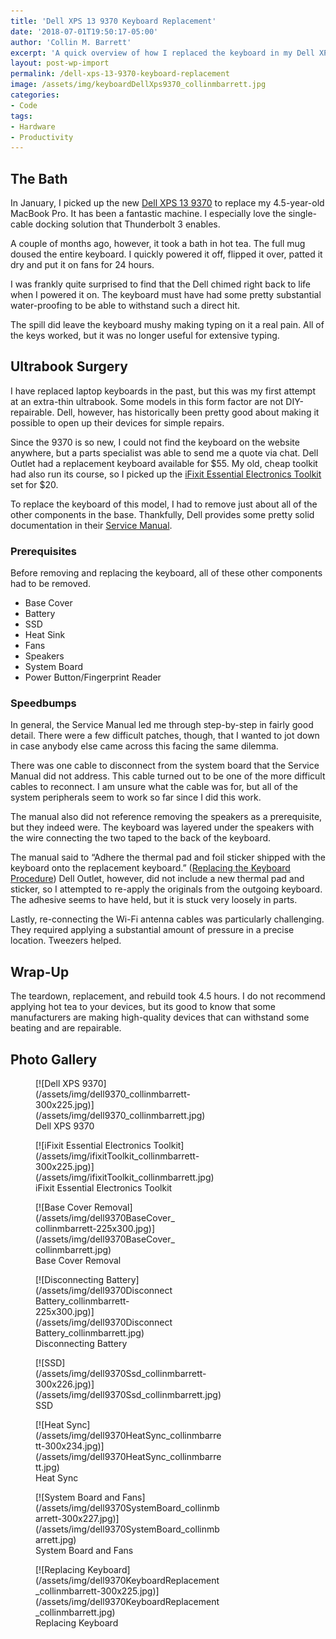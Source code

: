 ```yaml
---
title: 'Dell XPS 13 9370 Keyboard Replacement'
date: '2018-07-01T19:50:17-05:00'
author: 'Collin M. Barrett'
excerpt: 'A quick overview of how I replaced the keyboard in my Dell XPS 13 9370 after it took a bath in hot tea.'
layout: post-wp-import
permalink: /dell-xps-13-9370-keyboard-replacement
image: /assets/img/keyboardDellXps9370_collinmbarrett.jpg
categories:
- Code
tags:
- Hardware
- Productivity
---
```


## The Bath

In January, I picked up the new [Dell XPS 13 9370](https://www.dell.com/en-us/shop/cty/pdp/spd/xps-13-9370-laptop) to
replace my 4.5-year-old MacBook Pro. It has been a fantastic machine. I especially love the single-cable docking
solution that Thunderbolt 3 enables.

A couple of months ago, however, it took a bath in hot tea. The full mug doused the entire keyboard. I quickly powered
it off, flipped it over, patted it dry and put it on fans for 24 hours.

I was frankly quite surprised to find that the Dell chimed right back to life when I powered it on. The keyboard must
have had some pretty substantial water-proofing to be able to withstand such a direct hit.

The spill did leave the keyboard mushy making typing on it a real pain. All of the keys worked, but it was no longer
useful for extensive typing.

## Ultrabook Surgery

I have replaced laptop keyboards in the past, but this was my first attempt at an extra-thin ultrabook. Some models in
this form factor are not DIY-repairable. Dell, however, has historically been pretty good about making it possible to
open up their devices for simple repairs.

Since the 9370 is so new, I could not find the keyboard on the website anywhere, but a parts specialist was able to send
me a quote via chat. Dell Outlet had a replacement keyboard available for $55. My old, cheap toolkit had also run its
course, so I picked up the [iFixit Essential Electronics
Toolkit](https://www.ifixit.com/Store/Tools/Essential-Electronics-Toolkit/IF145-348) set for $20.

To replace the keyboard of this model, I had to remove just about all of the other components in the base. Thankfully,
Dell provides some pretty solid documentation in their [Service
Manual](https://www.dell.com/support/manuals/us/en/04/xps-13-9370-laptop/xps-13-9370-servicemanual).

### Prerequisites

Before removing and replacing the keyboard, all of these other components had to be removed.

- Base Cover
- Battery
- SSD
- Heat Sink
- Fans
- Speakers
- System Board
- Power Button/Fingerprint Reader

### Speedbumps

In general, the Service Manual led me through step-by-step in fairly good detail. There were a few difficult patches,
though, that I wanted to jot down in case anybody else came across this facing the same dilemma.

There was one cable to disconnect from the system board that the Service Manual did not address. This cable turned out
to be one of the more difficult cables to reconnect. I am unsure what the cable was for, but all of the system
peripherals seem to work so far since I did this work.

The manual also did not reference removing the speakers as a prerequisite, but they indeed were. The keyboard was
layered under the speakers with the wire connecting the two taped to the back of the keyboard.

The manual said to “Adhere the thermal pad and foil sticker shipped with the keyboard onto the replacement keyboard.”
([Replacing the Keyboard
Procedure](https://www.dell.com/support/manuals/us/en/04/xps-13-9370-laptop/xps-13-9370-servicemanual)) Dell Outlet,
however, did not include a new thermal pad and sticker, so I attempted to re-apply the originals from the outgoing
keyboard. The adhesive seems to have held, but it is stuck very loosely in parts.

Lastly, re-connecting the Wi-Fi antenna cables was particularly challenging. They required applying a substantial amount
of pressure in a precise location. Tweezers helped.

## Wrap-Up

The teardown, replacement, and rebuild took 4.5 hours. I do not recommend applying hot tea to your devices, but its good
to know that some manufacturers are making high-quality devices that can withstand some beating and are repairable.

## Photo Gallery

<figure aria-describedby="caption-attachment-6666" class="wp-caption alignleft" id="attachment_6666"
    style="width: 300px">[![Dell XPS
    9370](/assets/img/dell9370_collinmbarrett-300x225.jpg)](/assets/img/dell9370_collinmbarrett.jpg)<figcaption
        class="wp-caption-text" id="caption-attachment-6666">Dell XPS 9370</figcaption>
</figure>

<figure aria-describedby="caption-attachment-6673" class="wp-caption alignleft" id="attachment_6673"
    style="width: 300px">[![iFixit Essential Electronics
    Toolkit](/assets/img/ifixitToolkit_collinmbarrett-300x225.jpg)](/assets/img/ifixitToolkit_collinmbarrett.jpg)
    <figcaption class="wp-caption-text" id="caption-attachment-6673">iFixit Essential Electronics Toolkit</figcaption>
</figure>

<figure aria-describedby="caption-attachment-6667" class="wp-caption alignleft" id="attachment_6667"
    style="width: 225px">[![Base Cover
    Removal](/assets/img/dell9370BaseCover_collinmbarrett-225x300.jpg)](/assets/img/dell9370BaseCover_collinmbarrett.jpg)
    <figcaption class="wp-caption-text" id="caption-attachment-6667">Base Cover Removal</figcaption>
</figure>

<figure aria-describedby="caption-attachment-6668" class="wp-caption alignleft" id="attachment_6668"
    style="width: 225px">[![Disconnecting
    Battery](/assets/img/dell9370DisconnectBattery_collinmbarrett-225x300.jpg)](/assets/img/dell9370DisconnectBattery_collinmbarrett.jpg)
    <figcaption class="wp-caption-text" id="caption-attachment-6668">Disconnecting Battery</figcaption>
</figure>

<figure aria-describedby="caption-attachment-6671" class="wp-caption alignleft" id="attachment_6671"
    style="width: 300px">
    [![SSD](/assets/img/dell9370Ssd_collinmbarrett-300x226.jpg)](/assets/img/dell9370Ssd_collinmbarrett.jpg)<figcaption
        class="wp-caption-text" id="caption-attachment-6671">SSD</figcaption>
</figure>

<figure aria-describedby="caption-attachment-6669" class="wp-caption alignleft" id="attachment_6669"
    style="width: 300px">[![Heat
    Sync](/assets/img/dell9370HeatSync_collinmbarrett-300x234.jpg)](/assets/img/dell9370HeatSync_collinmbarrett.jpg)
    <figcaption class="wp-caption-text" id="caption-attachment-6669">Heat Sync</figcaption>
</figure>

<figure aria-describedby="caption-attachment-6672" class="wp-caption alignleft" id="attachment_6672"
    style="width: 300px">[![System Board and
    Fans](/assets/img/dell9370SystemBoard_collinmbarrett-300x227.jpg)](/assets/img/dell9370SystemBoard_collinmbarrett.jpg)
    <figcaption class="wp-caption-text" id="caption-attachment-6672">System Board and Fans</figcaption>
</figure>

<figure aria-describedby="caption-attachment-6670" class="wp-caption alignleft" id="attachment_6670"
    style="width: 300px">[![Replacing
    Keyboard](/assets/img/dell9370KeyboardReplacement_collinmbarrett-300x225.jpg)](/assets/img/dell9370KeyboardReplacement_collinmbarrett.jpg)
    <figcaption class="wp-caption-text" id="caption-attachment-6670">Replacing Keyboard</figcaption>
</figure>